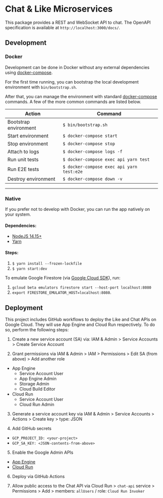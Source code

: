 # Chat & Like Microservices

This package provides a REST and WebSocket API to chat. The OpenAPI specification is available at `http://localhost:3000/docs/`.

## Development

### Docker

Development can be done in Docker without any external dependencies using [docker-compose](https://docs.docker.com/compose/reference/overview/).

For the first time running, you can bootstrap the local development environment with `bin/bootstrap.sh`.

After that, you can manage the environment with standard [docker-compose](https://docs.docker.com/compose/reference/overview/) commands. A few of the more common commands are listed below.

| Action                | Command                                   |
| --------------------- | ----------------------------------------- |
| Bootstrap environment | `$ bin/bootstrap.sh`                      |
| Start environment     | `$ docker-compose start`                  |
| Stop environment      | `$ docker-compose stop`                   |
| Attach to logs        | `$ docker-compose logs -f`                |
| Run unit tests        | `$ docker-compose exec api yarn test`     |
| Run E2E tests         | `$ docker-compose exec api yarn test:e2e` |
| Destroy environment   | `$ docker-compose down -v`                |

---

### Native

If you prefer not to develop with Docker, you can run the app natively on your system.

#### Dependencies:

- [NodeJS 14.15+](https://www.python.org/)
- [Yarn](https://yarnpkg.com/getting-started)

#### Steps:

1. `$ yarn install --frozen-lockfile`
2. `$ yarn start:dev`

To emulate Google Firestore (via [Google Cloud SDK](https://cloud.google.com/sdk/docs/quickstart?hl=de)), run:

1. `gcloud beta emulators firestore start --host-port localhost:8080`
2. `export FIRESTORE_EMULATOR_HOST=localhost:8080`.

## Deployment

This project includes GitHub workflows to deploy the Like and Chat APIs on Google Cloud. They will use App Engine and Cloud Run respectively. To do so, perform the following steps:

1. Create a new service account (SA) via: IAM & Admin > Service Accounts > Create Service Account

2. Grant permissions via IAM & Admin > IAM > Permissions > Edit SA (from above) > Add another role

- App Engine
  - Service Account User
  - App Engine Admin
  - Storage Admin
  - Cloud Build Editor
- Cloud Run
  - Service Account User
  - Cloud Run Admin

3. Generate a service account key via IAM & Admin > Service Accounts > Actions > Create key > type: JSON

4. Add GitHub secrets

- `GCP_PROJECT_ID: <your-project>`
- `GCP_SA_KEY: <JSON-contents-from-above>`

5. Enable the Google Admin APIs

- [App Engine](https://console.developers.google.com/apis/library/appengine.googleapis.com)
- [Cloud Run](https://console.developers.google.com/apis/api/run.googleapis.com)

6. Deploy via GitHub Actions

7. Allow public access to the Chat API via Cloud Run > `chat-api` service > Permissions > Add > members: `allUsers` / role: `Cloud Run Invoker`

